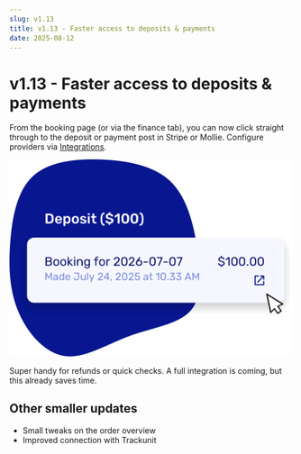 ```yaml
---
slug: v1.13
title: v1.13 - Faster access to deposits & payments
date: 2025-08-12
---
```


# v1.13 - Faster access to deposits & payments

From the booking page (or via the finance tab), you can now click straight through to the deposit or payment post in Stripe or Mollie. Configure providers via [Integrations](https://dashboard.letsbook.app/integrations).

![Faster access to deposits & payments](./images/v1.13.deposits_link_payment_provider.png)

Super handy for refunds or quick checks. A full integration is coming, but this already saves time.

## Other smaller updates

- Small tweaks on the order overview
- Improved connection with Trackunit
